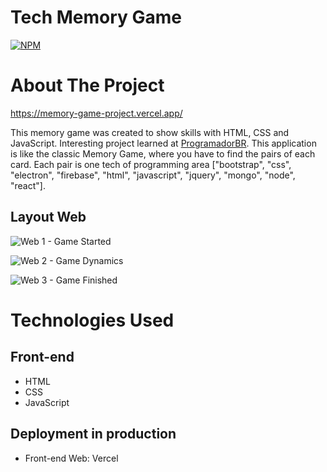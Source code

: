# Tech Memory Game
[![NPM](https://img.shields.io/npm/l/react)](https://github.com/tiagodev96/memory-game-project/blob/main/LICENSE)

# About The Project

https://memory-game-project.vercel.app/

This memory game was created to show skills with HTML, CSS and JavaScript. Interesting project learned at [ProgramadorBR](https://programadorbr.com/ "ProgramadorBR Website"). This application is like the classic Memory Game, where you have to find the pairs of each card. Each pair is one tech of programming area ["bootstrap", "css", "electron", "firebase", "html", "javascript", "jquery", "mongo", "node", "react"].

## Layout Web
![Web 1 - Game Started](https://i.ibb.co/M8j0mk5/Capture-1.png)

![Web 2 - Game Dynamics](https://media.giphy.com/media/QFEs26rKp3OJ0FLprj/giphy.gif)

![Web 3 - Game Finished](https://i.ibb.co/x8HRcMM/Capture-2.png)

# Technologies Used
## Front-end
- HTML
- CSS
- JavaScript

## Deployment in production
- Front-end Web: Vercel
